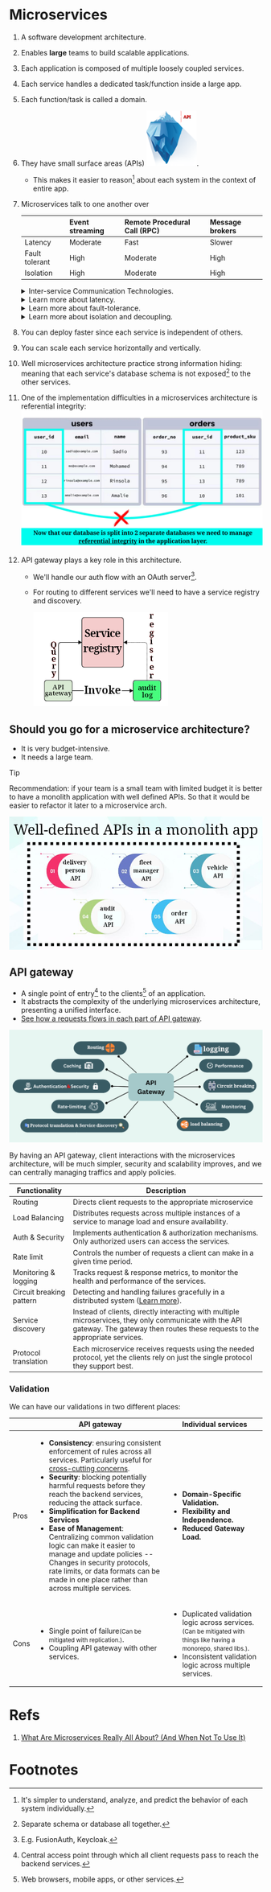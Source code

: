 # Microservices

1. A software development architecture.
2. Enables **large** teams to build scalable applications.
3. Each application is composed of multiple loosely coupled services.
4. Each service handles a dedicated task/function inside a large app.
5. Each function/task is called a domain.
6. They have small surface areas (APIs) <img src="./iceburge.png" width=100>.
   - This makes it easier to reason[^1] about each system in the context of entire app.
7. Microservices talk to one another over

   |                | Event streaming | Remote Procedural Call (RPC) | Message brokers |
   | -------------- | --------------- | ---------------------------- | --------------- |
   | Latency        | Moderate        | Fast                         | Slower          |
   | Fault tolerant | High            | Moderate                     | High            |
   | Isolation      | High            | Moderate                     | High            |

   <details>
     <summary>
       Inter-service Communication Technologies.
     </summary>
     <table>
       <thead>
         <tr>
           <th></th>
           <th>Name</th>
           <th>Infographic</th>
         </tr>
       </thead>
       <tbody>
         <tr>
           <td>
             Message Broker/Queue
           </td>
           <td>
             <ul>
               <li>
                 RabbitMQ.
               </li>
               <li>
                 ActiveMQ.
               </li>
             </ul>
           </td>
           <td><img src="./message-broker.png" /></td>
         </tr>
         <tr>
           <td>RPC Framework</td>
           <td>gRPC</td>
           <td><img src="./grpc.png" /></td>
         </tr>
         <tr>
           <td>
             Event Streaming Platform
             <br />
             AKA
             <br />
             Distributed Streaming Platform
           </td>
           <td>
             Apache Kafka
           </td>
           <td><img src="./kafka.png" /></td>
         </tr>
       </tbody>
     </table>
   </details>

   <details>
     <summary>
       Learn more about latency.
     </summary>
     <table>
       <thead>
         <tr>
           <th>Event streaming platforms</th>
           <th>RPC</th>
           <th>Message brokers</th>
         </tr>
       </thead>
       <tbody>
         <tr>
           <td>
             Optimized for high-<a href="../glossary/README.md#throughput">throughput</a>
             and scalable processing of event data. While they can provide near real-time processing, the speed can vary depending on factors like:
             <ul>
               <li>Network latency.</li>
               <li>Volume of events.</li>
               <li>Architecture of the consuming services.</li>
             </ul>
           </td>
           <td>
             Typically the fastest option in terms of latency because:
             <ul>
               <li>It is synchronous.</li>
               <li>It often involves direct communication between services.</li>
             </ul>
             It is designed for request-response interactions, which means that the calling service waits for a response from the callee.
           </td>
           <td>
             Generally slower than RPC because they involve more overhead. Messages are placed into queues and then processed, which introduces latency, especially if the system needs to:
             <ul>
               <li>Handle complex routing.</li>
               <li>
                 Message <a href="../glossary/README.md#durability">durability</a>.
               </li>
               <li>Large numbers of consumers.</li>
             </ul>
           </td>
         </tr>
       </tbody>
     </table>
   </details>

   <details>
     <summary>
       Learn more about fault-tolerance.
     </summary>
     <table>
       <thead>
         <tr>
           <th>Event streaming platforms</th>
           <th>RPC</th>
           <th>Message brokers</th>
         </tr>
       </thead>
       <tbody>
         <tr>
           <td>
             Designed with fault tolerance in mind. They offer features like:
             <ul>
               <li>
                 Data replication ensures that data is not lost if a node fails.
               </li>
               <li>
                 <a href="../glossary/README.md#durableStorage">Durable storage</a>.
               </li>
               <li>Partitioning: enhances both fault-tolerance and scalability.</li>
               <li>replaying events, which can be beneficial for system recovery or auditing purposes.</li>
               <li>
                 Being able to maintain the order of events, which is crucial for certain use cases.
               </li>
             </ul>
           </td>
           <td>
             Limited built-in fault-tolerance.<br />
             Since RPC involves direct communication between services, failures in each one the following can lead to errors or timeouts:
             <ul>
               <li>The network.</li>
               <li>The service being called.</li>
               <li>The caller.</li>
             </ul>
             It's crucial to handle timeouts and errors gracefully to prevent the entire system from becoming unresponsive. Fault-tolerance can be enhanced by implementing:
             <ul>
               <li>Retry mechanisms.</li>
               <li>Circuit breakers.</li>
               <li>Fallback strategies</li>
             </ul>
           </td>
           <td>
             Often more fault-tolerant because they decouple the sender and receiver. They can provide features such as:
             <ul>
               <li>
                 Message persistence.
               </li>
               <li>
                 delivery guarantees <small>(at least once, at most once, or exactly once)</small>.
               </li>
               <li>
                 dead-letter queues <small>(DLQ)</small> to handle failed message deliveries.
               </li>
             </ul>
            These characteristics makes it suitable for systems requiring high-availability and resilience to service interruptions.
           </td>
         </tr>
       </tbody>
     </table>
   </details>

   <details>
     <summary>
       Learn more about isolation and decoupling.
     </summary>
     <table>
       <thead>
         <tr>
           <th>Message Broker</th>
           <th>RPC Framework</th>
           <th>Event Streaming Platform</th>
         </tr>
       </thead>
       <tbody>
         <tr>
           <td>
             Services communicate asynchronously and abstractly through queues/topics, meaning that if one service:
             <ul>
               <li>Fails.</li>
               <li>Slowdown.</li>
               <li>
                 Evolve<small>(Assuming that it won't change its message format)</small>.
               </li>
             </ul>
             It does not directly impact others.
             <br />
             And messages can be buffered until the receiving service is available again.
           </td>
           <td>
             Less isolation compared to other methods. Since services communicate synchronously and directly, things like:
             <ul>
               <li>Downtime.</li>
               <li>Slow performance.</li>
               <li>Failures in one service.</li>
               <li>Changes in the interface or the location.</li>
             </ul>
             of one service can propagate and impact other services. This is happening because of
             tight coupling between services -- They need to know the exact location and interface details of the services they are calling.
           </td>
           <td>
             Producers and consumers of events operate independently, and the system can handle large volumes of events even if some services are temporarily unavailable. In this communication method we support:
             <ol>
               <li>Real-time processing.</li>
               <li>Replay events.</li>
             </ol>
             Which can be useful for data recovery and analytics.
           </td>
         </tr>
       </tbody>
     </table>
   </details>

8. You can deploy faster since each service is independent of others.
9. You can scale each service horizontally and vertically.
10. Well microservices architecture practice strong information hiding: meaning that each service's database schema is not exposed[^2] to the other services.
11. One of the implementation difficulties in a microservices architecture is referential integrity:
    ![Referential integrity](./referential-integrity.png)
12. API gateway plays a key role in this architecture.

    - We'll handle our auth flow with an OAuth server[^3].
    - For routing to different services we'll need to have a service registry and discovery.

      ![Service discovery and registry](./service-discovery-and-registry.png)

## Should you go for a microservice architecture?

- It is very budget-intensive.
- It needs a large team.

> [!TIP]
>
> Recommendation: if your team is a small team with limited budget it is better to have a monolith application with well defined APIs. So that it would be easier to refactor it later to a microservice arch.
>
> ![Well defined APIs in a monolith application](./well-defined-apis-in-a-monolith-app.png)

## API gateway

- A single point of entry[^4] to the clients[^5] of an application.
- It abstracts the complexity of the underlying microservices architecture, presenting a unified interface.
- [See how a requests flows in each part of API gateway](https://youtu.be/6ULyxuHKxg8?t=50).

![API gateway functionalities](./api-gateway-functionalities.png)

By having an API gateway, client interactions with the microservices architecture, will be much simpler, security and scalability improves, and we can centrally managing traffics and apply policies.

| Functionality            | Description                                                                                                                                                                           |
| ------------------------ | ------------------------------------------------------------------------------------------------------------------------------------------------------------------------------------- |
| Routing                  | Directs client requests to the appropriate microservice                                                                                                                               |
| Load Balancing           | Distributes requests across multiple instances of a service to manage load and ensure availability.                                                                                   |
| Auth & Security          | Implements authentication & authorization mechanisms. Only authorized users can access the services.                                                                                  |
| Rate limit               | Controls the number of requests a client can make in a given time period.                                                                                                             |
| Monitoring & logging     | Tracks request & response metrics, to monitor the health and performance of the services.                                                                                             |
| Circuit breaking pattern | Detecting and handling failures gracefully in a distributed system ([Learn more](https://microservices.io/patterns/reliability/circuit-breaker.html)).                                |
| Service discovery        | Instead of clients, directly interacting with multiple microservices, they only communicate with the API gateway. The gateway then routes these requests to the appropriate services. |
| Protocol translation     | Each microservice receives requests using the needed protocol, yet the clients rely on just the single protocol they support best.                                                    |

### Validation

We can have our validations in two different places:

<table>
  <thead>
    <tr>
      <th></th>
      <th>API gateway</th>
      <th>Individual services</th>
    </tr>
  </thead>
  <tbody>
    <tr>
      <td>Pros</td>
      <td>
        <ul>
          <li>
            <b>Consistency</b>:
            ensuring consistent enforcement of rules across all
            services. Particularly useful for
            <a href="../glossary/README.md#crossCuttingConcerns">cross-cutting concerns</a>.
          </li>
          <li>
            <b>Security</b>: blocking potentially harmful requests
            before they reach the backend services, reducing the
            attack surface.
          </li>
          <li>
            <b>Simplification for Backend Services</b>
          </li>
          <li>
            <b>Ease of Management</b>: Centralizing common validation
            logic can make it easier to manage and update policies -- Changes in security protocols, rate limits, or data formats can be made in one place rather than across multiple services.
          </li>
        </ul>
      </td>
      <td>
        <ul>
          <li>
            <b>Domain-Specific Validation.</b>
          </li>
          <li>
            <b>Flexibility and Independence.</b>
          </li>
          <li>
            <b>Reduced Gateway Load.</b>
          </li>
        </ul>
      </td>
    </tr>
    <tr>
      <td>Cons</td>
      <td>
        <ul>
          <li>
            Single point of failure<small>(Can be mitigated with replication.)</small>.
          </li>
          <li>Coupling API gateway with other services.</li>
        </ul>
      </td>
      <td>
        <ul>
          <li>
            Duplicated validation logic across services.
             <small>(Can be mitigated with things like having a monorepo, shared libs.)</small>.
          </li>
          <li>
            Inconsistent validation logic across multiple services.
          </li>
        </ul>
      </td>
    </tr>
  </tbody>
</table>

# Refs

1. [What Are Microservices Really All About? (And When Not To Use It)](https://www.youtube.com/watch?v=lTAcCNbJ7KE&t=22s)

# Footnotes

[^1]: It's simpler to understand, analyze, and predict the behavior of each system individually.
[^2]: Separate schema or database all together.
[^3]: E.g. FusionAuth, Keycloak.
[^4]: Central access point through which all client requests pass to reach the backend services.
[^5]: Web browsers, mobile apps, or other services.

